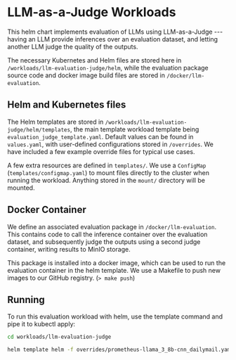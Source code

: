 # LLM-as-a-Judge Workloads

This helm chart implements evaluation of LLMs using LLM-as-a-Judge --- having an LLM provide inferences over an evaluation dataset, and letting another LLM judge the quality of the outputs.

The necessary Kubernetes and Helm files are stored here in `/workloads/llm-evaluation-judge/helm`, while the evaluation package source code and docker image build files are stored in `/docker/llm-evaluation`.

## Helm and Kubernetes files

The Helm templates are stored in `/workloads/llm-evaluation-judge/helm/templates`, the main template workload template being `evaluation_judge_template.yaml`. Default values can be found in `values.yaml`, with user-defined configurations stored in `/overrides`. We have included a few example override files for typical use cases.

A few extra resources are defined in `templates/`.
We use a `ConfigMap` (`templates/configmap.yaml`) to mount files directly to the cluster when running the workload. Anything stored in the `mount/` directory will be mounted.

## Docker Container

We define an associated evaluation package in `/docker/llm-evaluation`. This contains code to call the inference container over the evaluation dataset, and subsequently judge the outputs using a second judge container, writing results to MinIO storage.

This package is installed into a docker image, which can be used to run the evaluation container in the helm template. We use a Makefile to push new images to our GitHub registry. (`> make push`)

## Running

To run this evaluation workload with helm, use the template command and pipe it to kubectl apply:

```bash
cd workloads/llm-evaluation-judge
```

```bash
helm template helm -f overrides/prometheus-llama_3_8b-cnn_dailymail.yaml | kubectl apply -f - -n <your-namespace>
```
